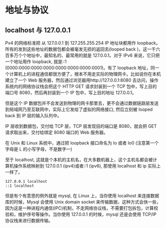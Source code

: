 # 地址与协议

## localhost 与 127.0.0.1

Pv4 的网络标准把 从 127.0.0.1 到 127.255.255.254 IP 地址块都用作 loopback。所有的发到这些地址的数据包都会被毫发无损的返回去(looped back )，这一千六百多万个个地址中，最知名的、最常用的就是 127.0.0.1。对于 IPv6 来说，它只把一个地址用作 loopback, 就是::1 (0000:0000:0000:0000:0000:0000:0000:0001)。有了 loopback 地址，同一个计算机上的进程通信都很方便了，根本不用走实际的物理网卡。比如说你在本机建立了一个 Web 服务器，然后通过浏览器用http://127.0.0.1:8080 去访问，操作系统内的网络协议栈会把这个 HTTP GET 请求封装到一个 TCP 包中，写上目的端口号 8080，然后再封装到一个 IP 包中，写上目的地址 127.0.0.1。

但是这个 IP 数据包并不会发送到物理的网卡那里去，更不会通过数据链路层发送到局域网乃至互联网中，实际上它发给了虚拟的网络接口, 然后立刻被 looped back 到 IP 层的输入队列中。

IP 层收到数据包，交付给 TCP 层，TCP 层发现目的端口是 8080，就会把 GET 请求取出来，交付给绑定 8080 端口的 Web 服务器。

在 Unix 和 Linux 系统中，通过把 loopback 接口命名为 lo 或者 lo0 (注意第一个字母是 L 的小写字母，不是数字一)

至于 localhost, 这就是个本机的主机名，在大多数机器上，这个主机名都会被计算机操作系统映射到 127.0.0.1 (ipv4)或者::1 (ipv6), 那使用 localhost 和 ip 实际上一样了。

```
127.0.0.1 localhost
::1 localhost
```

但是有个有意思的例外就是 mysql, 在 Linux 上，当你使用 localhost 来连接数据库的时候，Mysql 会使用 Unix domain socket 来传输数据，这种方式会快一些，因为这是一种进程内通信(IPC)机制，不走网络协议栈，不需要打包拆包，计算校验和，维护序号等操作。当你使用 127.0.0.1 的时候，mysql 还是会使用 TCP/IP 协议栈来进行数据传输。

